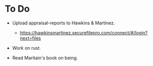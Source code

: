 # To Do

- Upload appraisal-reports to Hawkins &
  Martinez.

  - https://hawkinsmartinez.securefilepro.com/connect/#/login?next=files

- Work on rust.
- Read Maritain's book on being.

<!-- EOF -->
